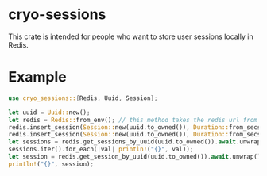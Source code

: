 # cryo-sessions
This crate is intended for people who want to store user sessions locally in Redis.

# Example
```rust
use cryo_sessions::{Redis, Uuid, Session};

let uuid = Uuid::new();
let redis = Redis::from_env(); // this method takes the redis url from the REDIS_URL environment variable
redis.insert_session(Session::new(uuid.to_owned()), Duration::from_secs(2400)).await.is_ok();
redis.insert_session(Session::new(uuid.to_owned()), Duration::from_secs(3400)).await.is_ok();
let sessions = redis.get_sessions_by_uuid(uuid.to_owned()).await.unwrap();
sessions.iter().for_each(|val| println!("{}", val));
let session = redis.get_session_by_uuid(uuid.to_owned()).await.unwrap();
println!("{}", session);
```